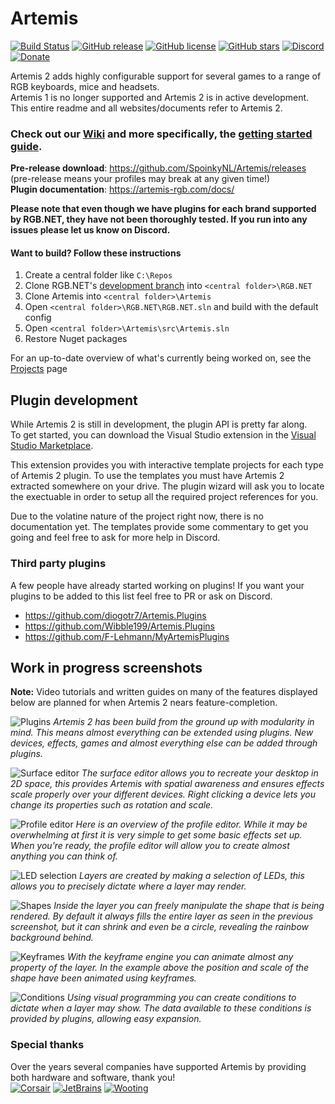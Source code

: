 

# Artemis
[![Build Status](https://dev.azure.com/artemis-rgb/Artemis/_apis/build/status/Artemis%20Development%20build?repoName=Artemis-RGB%2FArtemis&branchName=master)](https://dev.azure.com/artemis-rgb/Artemis/_build/latest?definitionId=1&repoName=Artemis-RGB%2FArtemis&branchName=master)
[![GitHub release](https://img.shields.io/github/release/spoinkynl/Artemis.svg)](https://github.com/SpoinkyNL/Artemis/releases)
[![GitHub license](https://img.shields.io/badge/license-noncommercial-blue.svg)](https://github.com/SpoinkyNL/Artemis/blob/master/LICENSE)
[![GitHub stars](https://img.shields.io/github/stars/SpoinkyNL/Artemis.svg)](https://github.com/SpoinkyNL/Artemis/stargazers)
[![Discord](https://img.shields.io/discord/392093058352676874?logo=discord&logoColor=white)](https://discord.gg/S3MVaC9) 
[![Donate](https://img.shields.io/badge/Donate-PayPal-green.svg)](https://www.paypal.com/cgi-bin/webscr?cmd=_s-xclick&hosted_button_id=VQBAEJYUFLU4J) 

Artemis 2 adds highly configurable support for several games to a range of RGB keyboards, mice and headsets.  
Artemis 1 is no longer supported and Artemis 2 is in active development. This entire readme and all websites/documents refer to Artemis 2. 

### Check out our [Wiki](https://wiki.artemis-rgb.com) and more specifically, the [getting started guide](https://wiki.artemis-rgb.com/en/guides/user/introduction).
**Pre-release download**: https://github.com/SpoinkyNL/Artemis/releases (pre-release means your profiles may break at any given time!)  
**Plugin documentation**: https://artemis-rgb.com/docs/

**Please note that even though we have plugins for each brand supported by RGB.NET, they have not been thoroughly tested. If you run into any issues please let us know on Discord.**

#### Want to build? Follow these instructions
1. Create a central folder like ```C:\Repos```
2. Clone RGB.NET's [development branch](https://github.com/DarthAffe/RGB.NET/tree/Development) into ```<central folder>\RGB.NET```
3. Clone Artemis into  ```<central folder>\Artemis```
5. Open ```<central folder>\RGB.NET\RGB.NET.sln``` and build with the default config
4. Open ```<central folder>\Artemis\src\Artemis.sln```
5. Restore Nuget packages

For an up-to-date overview of what's currently being worked on, see the [Projects](https://github.com/SpoinkyNL/Artemis/projects) page

## Plugin development
While Artemis 2 is still in development, the plugin API is pretty far along.  
To get started, you can download the Visual Studio extension in the [Visual Studio Marketplace](https://marketplace.visualstudio.com/items?itemName=SpoinkyNL.ArtemisTemplates).

This extension provides you with interactive template projects for each type of Artemis 2 plugin.
To use the templates you must have Artemis 2 extracted somewhere on your drive. The plugin wizard will ask you to locate the exectuable in order to setup all the required project references for you.

Due to the volatine nature of the project right now, there is no documentation yet. The templates provide some commentary to get you going and feel free to ask for more help in Discord.

### Third party plugins
A few people have already started working on plugins! If you want your plugins to be added to this list feel free to PR or ask on Discord.
- https://github.com/diogotr7/Artemis.Plugins
- https://github.com/Wibble199/Artemis.Plugins
- https://github.com/F-Lehmann/MyArtemisPlugins

## Work in progress screenshots
**Note:** Video tutorials and written guides on many of the features displayed below are planned for when Artemis 2 nears feature-completion.

![Plugins](https://i.imgur.com/x8LGJxp.png)
_Artemis 2 has been build from the ground up with modularity in mind. This means almost everything can be extended using plugins. New devices, effects, games and almost everything else can be added through plugins._

![Surface editor](https://i.imgur.com/uA8JLL5.png)
_The surface editor allows you to recreate your desktop in 2D space, this provides Artemis with spatial awareness and ensures effects scale properly over your different devices. Right clicking a device lets you change its properties such as rotation and scale._

![Profile editor](https://i.imgur.com/PydFspu.png)
_Here is an overview of the profile editor. While it may be overwhelming at first it is very simple to get some basic effects set up. When you're ready, the profile editor will allow you to create almost anything you can think of._

![LED selection](https://i.imgur.com/7DM0c1x.png)
_Layers are created by making a selection of LEDs, this allows you to precisely dictate where a layer may render._

![Shapes](https://i.imgur.com/NRzc5B1.png)
_Inside the layer you can freely manipulate the shape that is being rendered. By default it always fills the entire layer as seen in the previous screenshot, but it can shrink and even be a circle, revealing the rainbow background behind._

![Keyframes](http://artemis-rgb.com/github/sSEvdAXeTQ.gif)
_With the keyframe engine you can animate almost any property of the layer. In the example above the position and scale of the shape have been animated using keyframes._

![Conditions](https://i.imgur.com/ERHRFQj.png)
_Using visual programming you can create conditions to dictate when a layer may show. The data available to these conditions is provided by plugins, allowing easy expansion._

### Special thanks
Over the years several companies have supported Artemis by providing both hardware and software, thank you!  
[![Corsair](https://i.imgur.com/UKUdDOy.png)](https://www.corsair.com/) 
[![JetBrains](https://i.imgur.com/JYfXjjB.png)](https://www.jetbrains.com/?from=ArtemisRGB) 
[![Wooting](https://i.imgur.com/Zh3bVza.png)](https://wooting.io/) 
